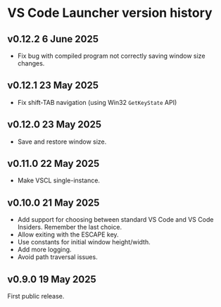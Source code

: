 # VS Code Launcher version history

## v0.12.2 6 June 2025

- Fix bug with compiled program not correctly saving window size changes.

## v0.12.1 23 May 2025

- Fix shift-TAB navigation (using Win32 `GetKeyState` API)

## v0.12.0 23 May 2025

- Save and restore window size.

## v0.11.0 22 May 2025

- Make VSCL single-instance.

## v0.10.0 21 May 2025

- Add support for choosing between standard VS Code and VS Code Insiders.
  Remember the last choice.
- Allow exiting with the ESCAPE key.
- Use constants for initial window height/width.
- Add more logging.
- Avoid path traversal issues.

## v0.9.0 19 May 2025

First public release.

